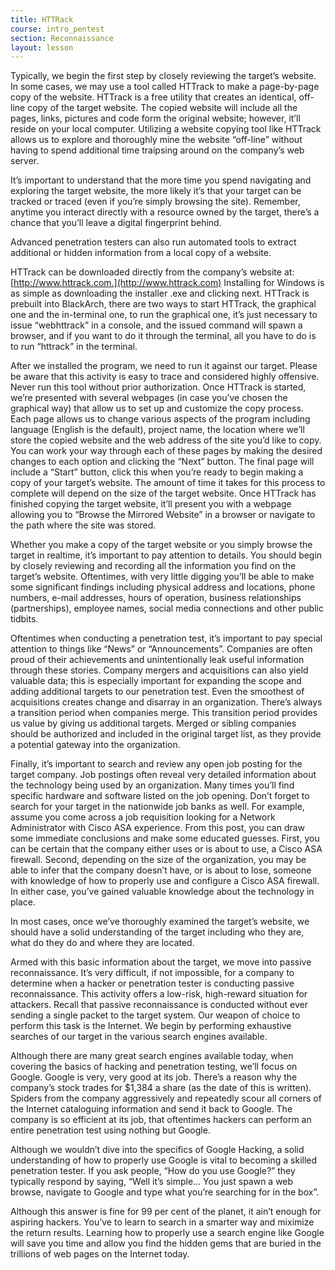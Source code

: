 ```yaml
---
title: HTTRack
course: intro_pentest
section: Reconnaissance
layout: lesson
---
```


Typically, we begin the first step by closely reviewing the target’s website. In some cases, we may use a tool called HTTrack to make a page-by-page copy of the website. HTTrack is a free utility that creates an identical, off-line copy of the target website. The copied website will include all the pages, links, pictures and code form the original website; however, it’ll reside on your local computer. Utilizing a website copying tool like HTTrack allows us to explore and thoroughly mine the website “off-line” without having to spend additional time traipsing around on the company’s web server.

It’s important to understand that the more time you spend navigating and exploring the target website, the more likely it’s that your target can be tracked or traced (even if you’re simply browsing the site). Remember, anytime you interact directly with a resource owned by the target, there’s a chance that you’ll leave a digital fingerprint behind.

Advanced penetration testers can also run automated tools to extract additional or hidden information from a local copy of a website.

HTTrack can be downloaded directly from the company’s website at: [http://www.httrack.com.](http://www.httrack.com) Installing for Windows is as simple as downloading the installer .exe and clicking next. HTTrack is prebuilt into BlackArch, there are two ways to start HTTrack, the graphical one and the in-terminal one, to run the graphical one, it’s just necessary to issue “webhttrack” in a console, and the issued command will spawn a browser, and if you want to do it through the terminal, all you have to do is to run “httrack” in the terminal.

After we installed the program, we need to run it against our target. Please be aware that this activity is easy to trace and considered highly offensive. Never run this tool without prior authorization. Once HTTrack is started, we’re presented with several webpages (in case you’ve chosen the graphical way) that allow us to set up and customize the copy process. Each page allows us to change various aspects of the program including language (English is the default), project name, the location where we’ll store the copied website and the web address of the site you’d like to copy. You can work your way through each of these pages by making the desired changes to each option and clicking the “Next” button. The final page will include a “Start” button, click this when you’re ready to begin making a copy of your target’s website. The amount of time it takes for this process to complete will depend on the size of the target website. Once HTTrack has finished copying the target website, it’ll present you with a webpage allowing you to “Browse the Mirrored Website” in a browser or navigate to the path where the site was stored.

Whether you make a copy of the target website or you simply browse the target in realtime, it’s important to pay attention to details. You should begin by closely reviewing and recording all the information you find on the target’s website. Oftentimes, with very little digging you’ll be able to make some significant findings including physical address and locations, phone numbers, e-mail addresses, hours of operation, business relationships (partnerships), employee names, social media connections and other public tidbits.

Oftentimes when conducting a penetration test, it’s important to pay special attention to things like “News” or “Announcements”. Companies are often proud of their achievements and unintentionally leak useful information through these stories. Company mergers and acquisitions can also yield valuable data; this is especially important for expanding the scope and adding additional targets to our penetration test. Even the smoothest of acquisitions creates change and disarray in an organization. There’s always a transition period when companies merge. This transition period provides us value by giving us additional targets. Merged or sibling companies should be authorized and included in the original target list, as they provide a potential gateway into the organization.

Finally, it’s important to search and review any open job posting for the target company. Job postings often reveal very detailed information about the technology being used by an organization. Many times you’ll find specific hardware and software listed on the job opening. Don’t forget to search for your target in the nationwide job banks as well. For example, assume you come across a job requisition looking for a Network Administrator with Cisco ASA experience. From this post, you can draw some immediate conclusions and make some educated guesses. First, you can be certain that the company either uses or is about to use, a Cisco ASA firewall. Second, depending on the size of the organization, you may be able to infer that the company doesn’t have, or is about to lose, someone with knowledge of how to properly use and configure a Cisco ASA firewall. In either case, you’ve gained valuable knowledge about the technology in place.

In most cases, once we’ve thoroughly examined the target’s website, we should have a solid understanding of the target including who they are, what do they do and where they are located.

Armed with this basic information about the target, we move into passive reconnaissance. It’s very difficult, if not impossible, for a company to determine when a hacker or penetration tester is conducting passive reconnaissance. This activity offers a low-risk, high-reward situation for attackers. Recall that passive reconnaissance is conducted without ever sending a single packet to the target system. Our weapon of choice to perform this task is the Internet. We begin by performing exhaustive searches of our target in the various search engines available.

Although there are many great search engines available today, when covering the basics of hacking and penetration testing, we’ll focus on Google. Google is very, very good at its job. There’s a reason why the company’s stock trades for $1,384 a share (as the date of this is written). Spiders from the company aggressively and repeatedly scour all corners of the Internet cataloguing information and send it back to Google. The company is so efficient at its job, that oftentimes hackers can perform an entire penetration test using nothing but Google.

Although we wouldn’t dive into the specifics of Google Hacking, a solid understanding of how to properly use Google is vital to becoming a skilled penetration tester. If you ask people, “How do you use Google?” they typically respond by saying, “Well it’s simple… You just spawn a web browse, navigate to Google and type what you’re searching for in the box”.

Although this answer is fine for 99 per cent of the planet, it ain’t enough for aspiring hackers. You’ve to learn to search in a smarter way and miximize the return results. Learning how to properly use a search engine like Google will save you time and allow you find the hidden gems that are buried in the trillions of web pages on the Internet today.
